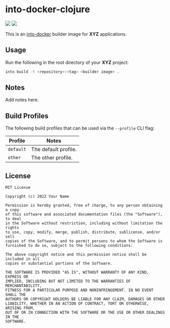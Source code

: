 # into-docker-clojure

[![](https://img.shields.io/docker/v/intodocker/clojure?sort=semver)](https://hub.docker.com/r/intodocker/clojure)
[![](https://img.shields.io/docker/image-size/intodocker/clojure?sort=semver)](https://hub.docker.com/r/intodocker/clojure)

This is an [into-docker][into] builder image for **XYZ** applications.

[into]: https://github.com/into-docker/into-docker

## Usage

Run the following in the root directory of your **XYZ** project:

```sh
into build -t <repository>:<tag> <builder image> .
```

## Notes

Add notes here.

## Build Profiles

The following build profiles that can be used via the `--profile` CLI flag:

| Profile   | Notes                    |
| --------- | ------------------------ |
| `default` | The default profile.     |
| `other`   | The other profile.       |

## License

```
MIT License

Copyright (c) 2022 Your Name

Permission is hereby granted, free of charge, to any person obtaining a copy
of this software and associated documentation files (the "Software"), to deal
in the Software without restriction, including without limitation the rights
to use, copy, modify, merge, publish, distribute, sublicense, and/or sell
copies of the Software, and to permit persons to whom the Software is
furnished to do so, subject to the following conditions:

The above copyright notice and this permission notice shall be included in all
copies or substantial portions of the Software.

THE SOFTWARE IS PROVIDED "AS IS", WITHOUT WARRANTY OF ANY KIND, EXPRESS OR
IMPLIED, INCLUDING BUT NOT LIMITED TO THE WARRANTIES OF MERCHANTABILITY,
FITNESS FOR A PARTICULAR PURPOSE AND NONINFRINGEMENT. IN NO EVENT SHALL THE
AUTHORS OR COPYRIGHT HOLDERS BE LIABLE FOR ANY CLAIM, DAMAGES OR OTHER
LIABILITY, WHETHER IN AN ACTION OF CONTRACT, TORT OR OTHERWISE, ARISING FROM,
OUT OF OR IN CONNECTION WITH THE SOFTWARE OR THE USE OR OTHER DEALINGS IN THE
SOFTWARE.
```

